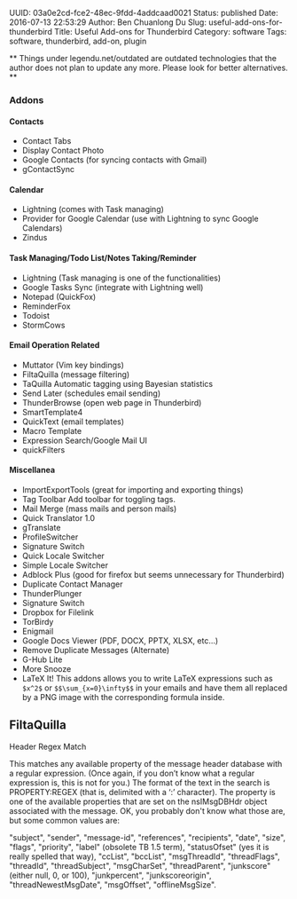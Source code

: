 UUID: 03a0e2cd-fce2-48ec-9fdd-4addcaad0021
Status: published
Date: 2016-07-13 22:53:29
Author: Ben Chuanlong Du
Slug: useful-add-ons-for-thunderbird
Title: Useful Add-ons for Thunderbird
Category: software
Tags: software, thunderbird, add-on, plugin

**
Things under legendu.net/outdated are outdated technologies 
that the author does not plan to update any more. 
Please look for better alternatives.
**


### Addons

#### Contacts

- Contact Tabs
- Display Contact Photo
- Google Contacts (for syncing contacts with Gmail)
- gContactSync

#### Calendar

- Lightning (comes with Task managing)
- Provider for Google Calendar (use with Lightning to sync Google Calendars)
- Zindus

#### Task Managing/Todo List/Notes Taking/Reminder

- Lightning (Task managing is one of the functionalities)
- Google Tasks Sync (integrate with Lightning well)
- Notepad (QuickFox)
- ReminderFox
- Todoist 
- StormCows

#### Email Operation Related

- Muttator (Vim key bindings)
- FiltaQuilla (message filtering)
- TaQuilla
Automatic tagging using Bayesian statistics
- Send Later (schedules email sending)
- ThunderBrowse (open web page in Thunderbird)
- SmartTemplate4
- QuickText (email templates)
- Macro Template
- Expression Search/Google Mail UI
- quickFilters

#### Miscellanea

- ImportExportTools (great for importing and exporting things)
- Tag Toolbar 
Add toolbar for toggling tags.
- Mail Merge (mass mails and person mails)
- Quick Translator 1.0 
- gTranslate
- ProfileSwitcher
- Signature Switch
- Quick Locale Switcher
- Simple Locale Switcher
- Adblock Plus (good for firefox but seems unnecessary for Thunderbird)
- Duplicate Contact Manager
- ThunderPlunger
- Signature Switch
- Dropbox for Filelink
- TorBirdy
- Enigmail
- Google Docs Viewer (PDF, DOCX, PPTX, XLSX, etc...)
- Remove Duplicate Messages (Alternate)
- G-Hub Lite 
- More Snooze
- LaTeX It!
This addons allows you to write LaTeX expressions 
such as `$x^2$` or `$$\sum_{x=0}\infty$$` in your emails 
and have them all replaced by a PNG image with the corresponding formula inside.



## FiltaQuilla

Header Regex Match

This matches any available property of the message header database with a regular expression. 
(Once again, if you don’t know what a regular expression is, this is not for you.) 
The format of the text in the search is PROPERTY:REGEX (that is, delimited with a ‘:’ character). 
The property is one of the available properties 
that are set on the nsIMsgDBHdr object associated with the message. 
OK, you probably don't know what those are, but some common values are:

"subject",  "sender",  "message-id",  "references", "recipients", "date",  "size", "flags", "priority",
"label" (obsolete TB 1.5 term),  "statusOfset" (yes it is really spelled that way),  "ccList", "bccList",
"msgThreadId",  "threadFlags",  "threadId", "threadSubject", "msgCharSet",  "threadParent",
"junkscore" (either null, 0, or 100), "junkpercent", "junkscoreorigin",  "threadNewestMsgDate",
"msgOffset",  "offlineMsgSize".

